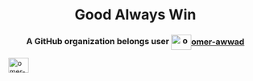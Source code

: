 <h1 align="center">Good Always Win</h1>
<p align="left">
</p>
<h3 align="center">A GitHub organization belongs user <a href="https://github.com/omer-awwad" target="blank"><img align="center" src="https://raw.githubusercontent.com/rahuldkjain/github-profile-readme-generator/master/src/images/icons/Social/github.svg" alt="omer-awwad" height="30" width="40" />omer-awwad</a></h3>

<p align="left">
<a href="https://linkedin.com/in/omer-ashraf-146a01202" target="blank"><img align="center" src="https://raw.githubusercontent.com/rahuldkjain/github-profile-readme-generator/master/src/images/icons/Social/linked-in-alt.svg" alt="omer-ashraf-146a01202" height="30" width="40" /></a>
</p>


<!--

**Here are some ideas to get you started:**

🙋‍♀️ A short introduction - what is your organization all about?
🌈 Contribution guidelines - how can the community get involved?
👩‍💻 Useful resources - where can the community find your docs? Is there anything else the community should know?
🍿 Fun facts - what does your team eat for breakfast?
🧙 Remember, you can do mighty things with the power of [Markdown](https://docs.github.com/github/writing-on-github/getting-started-with-writing-and-formatting-on-github/basic-writing-and-formatting-syntax)
-->

